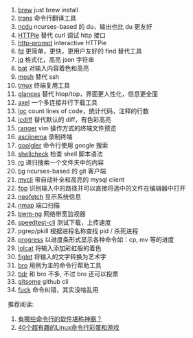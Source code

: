 1. [brew](https://brew.sh/)    just brew install
2. [trans](https://github.com/soimort/translate-shell) 命令行翻译工具
3. [ncdu](https://dev.yorhel.nl/ncdu)    ncurses-based 的 du，输出也比 du 更友好
4. [HTTPie](https://github.com/jakubroztocil/httpie)    替代 curl 调试 http 接口
5. [http-prompt](https://github.com/eliangcs/http-prompt)    interactive HTTPie
6. [fd](https://github.com/sharkdp/fd)    更简单，更快，更用户友好的 find 替代工具
7. [jq](https://github.com/stedolan/jq)    格式化，高亮 json 字符串
8. [bat](https://github.com/sharkdp/bat)     对输入内容着色和高亮
9. [mosh](https://github.com/mobile-shell/mosh)    替代 ssh
10. [tmux](https://github.com/tmux/tmux/)    终端复用工具
11. [glances](https://github.com/nicolargo/glances)    替代 htop/top，界面更人性化，信息更全面
12. [axel](https://github.com/axel-download-accelerator/axel)    一个多连接并行下载工具
13. [loc](https://github.com/cgag/loc)    count lines of code，统计代码，注释的行数
14. [icdiff](https://github.com/jeffkaufman/icdiff)    替代默认的 diff，有色彩高亮
15. [ranger](https://github.com/ranger/ranger)    vim 操作方式的终端文件预览
16. [asciinema](https://asciinema.org/)    录制终端
17. [goolgler](https://github.com/jarun/googler)    命令行使用 google 搜索
18. [shellcheck](https://github.com/koalaman/shellcheck)    检查 shell 脚本语法
19. [rg](https://github.com/BurntSushi/ripgrep)    递归搜索一个文件夹中的内容
20. [tig](https://github.com/jonas/tig)    ncurses-based 的 git 客户端
21. [mycli](https://github.com/dbcli/mycli)    带自动补全和高亮的  mysql client
22. [fpp](https://github.com/facebook/PathPicker)    识别输入中的路径并可以直接将选中的文件在编辑器中打开
23. [neofetch](https://github.com/dylanaraps/neofetch)    显示系统信息
24. [nmap](https://github.com/nmap/nmap)    端口扫描
25. [bwm-ng](https://github.com/vgropp/bwm-ng)    网络带宽监视器
26. [speedtest-cli](https://github.com/sivel/speedtest-cli)    测试下载，上传速度
27. pgrep/pkill    根据进程名称查找 pid / 杀死进程
28. [progress](https://github.com/Xfennec/progress)    以进度条形式显示各种命令如：cp, mv 等的进度
29. [lolcat](https://github.com/busyloop/lolcat)    将输入添加彩虹般的着色
30. [figlet](http://www.figlet.org/)    将输入的文字转换为艺术字
31. [bro](http://bropages.org/)    用例为主的命令行帮助工具
32. [tldr](https://github.com/tldr-pages/tldr)   和 bro 不多, 不过 bro 还可以投票
33. [gitsome](https://github.com/donnemartin/gitsome)    github cli
34. [fuck](https://github.com/nvbn/thefuck)    命令纠错，其实没啥乱用

推荐阅读:

1. [有哪些命令行的软件堪称神器？](https://www.zhihu.com/question/59227720/answer/163594782)
2. [40个超有趣的Linux命令行彩蛋和游戏](https://zhuanlan.zhihu.com/p/51904179)